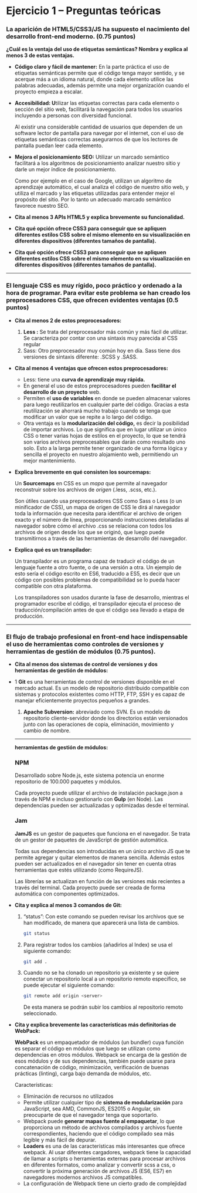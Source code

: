 # Ejercicio 1 – Preguntas teóricas

### La aparición de HTML5/CSS3/JS ha supuesto el nacimiento del desarrollo front-end moderno. (0.75 puntos)

**¿Cuál es la ventaja del uso de etiquetas semánticas? Nombra y explica al menos 3 de estas ventajas.**
  - **Código  claro y fácil de mantener:** En la parte práctica el uso de etiquetas semánticas permite que el código tenga mayor sentido, y se acerque más a un idioma natural, donde cada elemento utilice las palabras adecuadas, además permite una mejor organización cuando el proyecto empieza a escalar.
  
  - **Accesibilidad: U**tilizar las etiquetas correctas para cada elemento o sección del sitio web, facilitará la navegación para todos los usuarios incluyendo a personas con diversidad funcional.
    
    Al existir una considerable cantidad de usuarios que dependen de un software lector de pantalla para navegar por el internet, con el uso de etiquetas semánticas correctas asegurarnos de que los lectores de pantalla puedan leer cada elemento. 
    
  - **Mejora el posicionamiento SEO:** Utilizar un marcado semántico facilitará a los algoritmos de posicionamiento analizar nuestro sitio y darle un mejor índice de posicionamiento.
    
    Como por ejemplo en el caso de Google, utilizan un algoritmo de aprendizaje automático, el cual analiza el código de nuestro sitio web, y utiliza el marcado y las etiquetas utilizadas para entender mejor el propósito del sitio.  Por lo tanto un adecuado marcado semántico  favorece nuestro SEO.

- **Cita al menos 3 APIs HTML5 y explica brevemente su funcionalidad.**


- **Cita qué opción ofrece CSS3 para conseguir que se apliquen diferentes estilos CSS sobre el mismo elemento en su visualización en diferentes dispositivos (diferentes tamaños de pantalla).**

- **Cita qué opción ofrece CSS3 para conseguir que se apliquen diferentes estilos CSS sobre el mismo elemento en su visualización en diferentes dispositivos (diferentes tamaños de pantalla).**




---


### El lenguaje CSS es muy rígido, poco práctico y ordenado a la hora de programar. Para evitar este problema se han creado los preprocesadores CSS, que ofrecen evidentes ventajas (0.5 puntos)

- **Cita al menos 2 de estos preprocesadores:**
    1.  **Less :** Se trata del preprocesador más común y más fácil de utilizar. Se caracteriza por contar con una sintaxis muy parecida al CSS regular
    2. Sass: Otro preprocesador muy común hoy en día.  Sass tiene  dos versiones de sintaxis diferente: .SCSS y .SASS.

- **Cita al menos 4 ventajas que ofrecen estos preprocesadores:**
    - Less:  tiene una **curva de aprendizaje muy rápida.**
    - En general el uso de estos preprocesadores pueden **facilitar el desarrollo de un proyecto** web.
    - Permiten el **uso de variables** en donde se pueden  almacenar valores para luego reutilizarlos en cualquier parte del código. Gracias a esta reutilización se ahorrará mucho trabajo cuando se tenga que modificar un valor que se repite a lo largo del código.
    - Otra ventaja  es la **modularización del código,** es decir la posibilidad de importar archivos. Lo que significa que en lugar utilizar un único CSS o tener varias hojas de estilos en el proyecto, lo que se tendrá son varios archivos preprocesables que darán como resultado uno solo. Esto a la larga permite tener organizado de una forma lógica y sencilla el proyecto en nuestro alojamiento web, permitiendo un mejor mantenimiento.

- **Explica brevemente en qué consisten los sourcemaps:**
    
    Un **Sourcemaps** en CSS es un *mapa* que permite al navegador reconstruir sobre los archivos de *origen* (.less, .scss, etc.).
    
    Son útiles cuando usa preprocesadores CSS como Sass o Less (o un minificador de CSS), un mapa de origen de CSS le dirá al navegador toda la información que necesita para identificar el archivo de origen exacto y el número de línea, proporcionando instrucciones detalladas al navegador sobre cómo el archivo .css se relaciona con todos los archivos de origen desde los que se originó, que luego puede transmitirnos a través de las herramientas de desarrollo del navegador.
    

- **Explica qué es un transpilador:**
    
    Un transpilador es un programa capaz de traducir el código de un lenguaje fuente a otro fuente, o de una versión a otra. Un ejemplo  de esto sería el código escrito en ES6, traducido a ES5, es decir que un código con posibles problemas de compatibilidad se lo pueda hacer compatible con otra plataforma.
    
    Los transpiladores son usados durante la fase de desarrollo, mientras el programador escribe el código, el transpilador  ejecuta el proceso de traducción/compilación antes de que el código sea llevado a etapa de producción.
---
### El flujo de trabajo profesional en front-end hace indispensable el uso de herramientas como controles de versiones y herramientas de gestión de módulos (0.75 puntos).

- **Cita al menos dos sistemas de control de versiones y dos herramientas de gestión de módulos:**
- 
    1 **Git** es una herramientas de control de versiones disponible en el mercado actual. Es un modelo de repositorio distribuido compatible con sistemas y protocolos existentes como HTTP, FTP, SSH y es capaz de manejar eficientemente proyectos pequeños a grandes.
    1. **Apache Subversion:** abreviado como SVN. Es un modelo de repositorio cliente-servidor donde los directorios están versionados junto con las operaciones de copia, eliminación, movimiento y cambio de nombre.
    
    ---
    
    **herramientas de gestión de módulos:**
    
    ### **NPM**
    
    Desarrollado sobre Node.js, este sistema potencia un enorme repositorio de 100.000 paquetes y módulos.
    
    Cada proyecto puede utilizar el archivo de instalación package.json a través de NPM e incluso gestionarlo con **Gulp** (en Node). Las dependencias pueden ser actualizadas y optimizadas desde el terminal. 
    
    ### **Jam**
    
    **JamJS** es un gestor de paquetes que funciona en el navegador. Se trata de un gestor de paquetes de JavaScript de gestión automática.
    
    Todas sus dependencias son introducidas en un único archivo JS que te permite agregar y quitar elementos de manera sencilla. Además estos pueden ser actualizados en el navegador sin tener en cuenta otras herramientas que estés utilizando (como RequireJS).
    
    Las librerías se actualizan en función de las versiones más recientes a través del terminal. Cada proyecto puede ser creada de forma automática con componentes optimizados.
    
- **Cita y explica al menos 3 comandos de Git:**
    1. “status”: Con este comando se pueden revisar los archivos que se han modificado, de manera que aparecerá una lista de cambios.
        
        ```bash
        git status
        ```
        
    2. Para registrar todos los cambios (añadirlos al Index) se usa el siguiente comando:
        
        ```bash
        git add .
        ```
        
    3. Cuando no se ha clonado un repositorio ya existente y se quiere conectar un repositorio local a un repositorio remoto específico, se puede ejecutar el siguiente comando:
        
        ```bash
        git remote add origin <server>
        ```
        
        De esta manera se podrán  subir los cambios al repositorio remoto seleccionado.
        
- **Cita y explica brevemente las características más definitorias de WebPack:**
    
    **WebPack** es un empaquetador de módulos (un bundler) cuya función es separar el código en módulos que luego se utilizan como dependencias en otros módulos. Webpack se encarga de la gestión de esos módulos y de sus dependencias, también puede usarse para concatenación de código, minimización, verificación de buenas prácticas (linting), carga bajo demanda de módulos, etc.
    
    Características:
    
    - Eliminación de recursos no utilizados
    - Permite utilizar cualquier tipo de **sistema de modularización** para JavaScript, sea AMD, CommonJS, ES2015 o Angular, sin preocuparte de que el navegador tenga que soportarlo.
    - Webpack puede **generar mapas fuente  al empaquetar**, lo que  proporciona un método de archivos compilados y archivos fuente correspondientes, haciendo que el código compilado sea más legible y más fácil de depurar.
    - **Loaders** es una de las características más interesantes que ofrece webpack. Al usar diferentes cargadores, webpack tiene la capacidad de llamar a scripts o herramientas externas para procesar archivos en diferentes formatos, como analizar y convertir scss a css, o convertir la próxima generación de archivos JS (ES6, ES7) en navegadores modernos archivos JS compatibles.
    - La configuración de Webpack tiene un cierto grado de complejidad